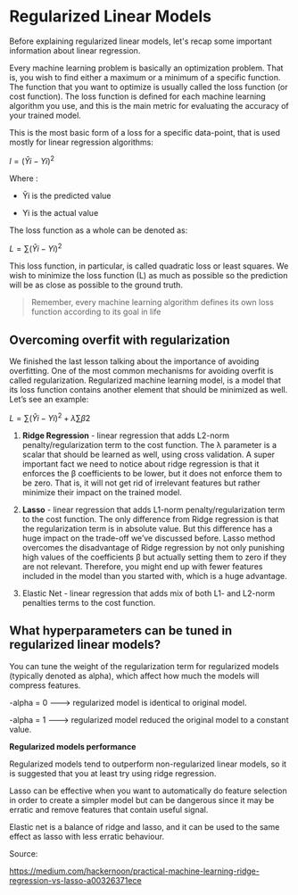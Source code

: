 # Regularized Linear Models

Before explaining regularized linear models, let's recap some important information about linear regression.

Every machine learning problem is basically an optimization problem. That is, you wish to find either a maximum or a minimum of a specific function. The function that you want to optimize is usually called the loss function (or cost function). The loss function is defined for each machine learning algorithm you use, and this is the main metric for evaluating the accuracy of your trained model.

This is the most basic form of a loss for a specific data-point, that is used mostly for linear regression algorithms:

$l = ( Ŷi- Yi)^2$

Where :

- Ŷi is the predicted value

- Yi is the actual value

The loss function as a whole can be denoted as:

$L = ∑( Ŷi- Yi)^2$

This loss function, in particular, is called quadratic loss or least squares. We wish to minimize the loss function (L) as much as possible so the prediction will be as close as possible to the ground truth.

> Remember, every machine learning algorithm defines its own loss function according to its goal in life

## Overcoming overfit with regularization

We finished the last lesson talking about the importance of avoiding overfitting. One of the most common mechanisms for avoiding overfit is called regularization. Regularized machine learning model, is a model that its loss function contains another element that should be minimized as well. Let’s see an example:

$L = ∑( Ŷi- Yi)^2 + λ∑ β2$



1. **Ridge Regression** - linear regression that adds L2-norm penalty/regularization term to the cost function. The λ parameter is a scalar that should be learned as well, using cross validation. A super important fact we need to notice about ridge regression is that it enforces the β coefficients to be lower, but it does not enforce them to be zero. That is, it will not get rid of irrelevant features but rather minimize their impact on the trained model.

2. **Lasso** - linear regression that adds L1-norm penalty/regularization term to the cost function. The only difference from Ridge regression is that the regularization term is in absolute value. But this difference has a huge impact on the trade-off we’ve discussed before. Lasso method overcomes the disadvantage of Ridge regression by not only punishing high values of the coefficients β but actually setting them to zero if they are not relevant. Therefore, you might end up with fewer features included in the model than you started with, which is a huge advantage.

3. Elastic Net - linear regression that adds mix of both L1- and L2-norm penalties terms to the cost function.

## What hyperparameters can be tuned in regularized linear models?

You can tune the weight of the regularization term for regularized models (typically denoted as alpha), which affect how much the models will compress features.

-alpha = 0 ---> regularized model is identical to original model.

-alpha = 1 ---> regularized model reduced the original model to a constant value.

**Regularized models performance**

Regularized models tend to outperform non-regularized linear models, so it is suggested that you at least try using ridge regression.

Lasso can be effective when you want to automatically do feature selection in order to create a simpler model but can be dangerous since it may be erratic  and remove features that contain useful signal.

Elastic net is a balance of ridge and lasso, and it can be used to the same effect as lasso with less erratic behaviour.


Source:

https://medium.com/hackernoon/practical-machine-learning-ridge-regression-vs-lasso-a00326371ece
